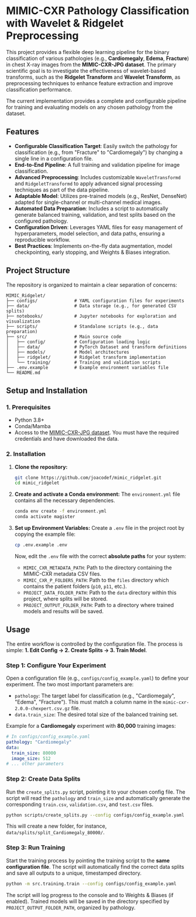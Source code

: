 # MIMIC-CXR Pathology Classification with Wavelet & Ridgelet Preprocessing

This project provides a flexible deep learning pipeline for the binary classification of various pathologies (e.g., **Cardiomegaly**, **Edema**, **Fracture**) in chest X-ray images from the **MIMIC-CXR-JPG dataset**. The primary scientific goal is to investigate the effectiveness of wavelet-based transforms, such as the **Ridgelet Transform** and **Wavelet Transform**, as preprocessing techniques to enhance feature extraction and improve classification performance.

The current implementation provides a complete and configurable pipeline for training and evaluating models on any chosen pathology from the dataset.

## Features

  * **Configurable Classification Target**: Easily switch the pathology for classification (e.g., from "Fracture" to "Cardiomegaly") by changing a single line in a configuration file.
  * **End-to-End Pipeline**: A full training and validation pipeline for image classification.
  * **Advanced Preprocessing**: Includes customizable `WaveletTransformd` and `RidgeletTransformd` to apply advanced signal processing techniques as part of the data pipeline.
  * **Adaptable Model**: Utilizes pre-trained models (e.g., ResNet, DenseNet) adapted for single-channel or multi-channel medical images.
  * **Automated Data Preparation**: Includes a script to automatically generate balanced training, validation, and test splits based on the configured pathology.
  * **Configuration Driven**: Leverages YAML files for easy management of hyperparameters, model selection, and data paths, ensuring a reproducible workflow.
  * **Best Practices**: Implements on-the-fly data augmentation, model checkpointing, early stopping, and Weights & Biases integration.

## Project Structure

The repository is organized to maintain a clear separation of concerns:

```
MIMIC_Ridgelet/
├── configs/              # YAML configuration files for experiments
├── data/                 # Data storage (e.g., for generated CSV splits)
├── notebooks/            # Jupyter notebooks for exploration and visualization
├── scripts/              # Standalone scripts (e.g., data preparation)
├── src/                  # Main source code
│   ├── config/           # Configuration loading logic
│   ├── data/             # PyTorch Dataset and transform definitions
│   ├── models/           # Model architectures
│   ├── ridgelet/         # Ridgelet transform implementation
│   └── training/         # Training and validation scripts
├── .env.example          # Example environment variables file
└── README.md
```

## Setup and Installation

### 1\. Prerequisites

  * Python 3.8+
  * Conda/Mamba
  * Access to the [MIMIC-CXR-JPG dataset](https://physionet.org/content/mimic-cxr-jpg/2.0.0/). You must have the required credentials and have downloaded the data.

### 2\. Installation

1.  **Clone the repository:**

    ```bash
    git clone https://github.com/joacodef/mimic_ridgelet.git
    cd mimic_ridgelet
    ```

2.  **Create and activate a Conda environment:**
    The `environment.yml` file contains all the necessary dependencies.

    ```bash
    conda env create -f environment.yml
    conda activate magister
    ```

3.  **Set up Environment Variables:**
    Create a `.env` file in the project root by copying the example file:

    ```bash
    cp .env.example .env
    ```

    Now, edit the `.env` file with the correct **absolute paths** for your system:

      * `MIMIC_CXR_METADATA_PATH`: Path to the directory containing the MIMIC-CXR metadata CSV files.
      * `MIMIC_CXR_P_FOLDERS_PATH`: Path to the `files` directory which contains the patient folders (`p10`, `p11`, etc.).
      * `PROJECT_DATA_FOLDER_PATH`: Path to the `data` directory within this project, where splits will be stored.
      * `PROJECT_OUTPUT_FOLDER_PATH`: Path to a directory where trained models and results will be saved.

## Usage

The entire workflow is controlled by the configuration file. The process is simple: **1. Edit Config -\> 2. Create Splits -\> 3. Train Model**.

### Step 1: Configure Your Experiment

Open a configuration file (e.g., `configs/config_example.yaml`) to define your experiment. The two most important parameters are:

  * `pathology`: The target label for classification (e.g., "Cardiomegaly", "Edema", "Fracture"). This must match a column name in the `mimic-cxr-2.0.0-chexpert.csv.gz` file.
  * `data.train_size`: The desired total size of the balanced training set.

Example for a **Cardiomegaly** experiment with **80,000** training images:

```yaml
# In configs/config_example.yaml
pathology: "Cardiomegaly"
data:
  train_size: 80000
  image_size: 512
# ... other parameters
```

### Step 2: Create Data Splits

Run the `create_splits.py` script, pointing it to your chosen config file. The script will read the `pathology` and `train_size` and automatically generate the corresponding `train.csv`, `validation.csv`, and `test.csv` files.

```bash
python scripts/create_splits.py --config configs/config_example.yaml
```

This will create a new folder, for instance, `data/splits/split_Cardiomegaly_80000/`.

### Step 3: Run Training

Start the training process by pointing the training script to the **same configuration file**. The script will automatically find the correct data splits and save all outputs to a unique, timestamped directory.

```bash
python -m src.training.train --config configs/config_example.yaml
```

The script will log progress to the console and to Weights & Biases (if enabled). Trained models will be saved in the directory specified by `PROJECT_OUTPUT_FOLDER_PATH`, organized by pathology.
